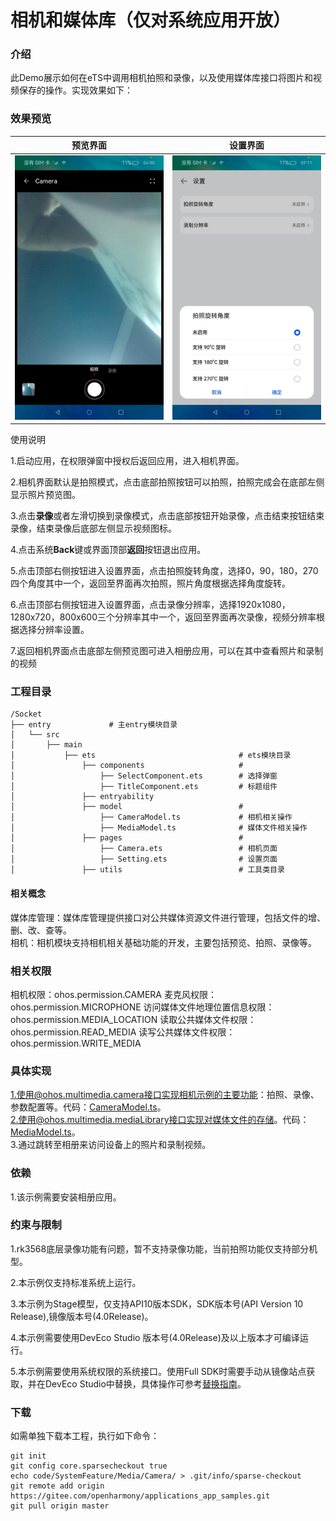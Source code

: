 # 相机和媒体库（仅对系统应用开放）

### 介绍

此Demo展示如何在eTS中调用相机拍照和录像，以及使用媒体库接口将图片和视频保存的操作。实现效果如下：

### 效果预览
| 预览界面 | 设置界面 |
|------------------------------------|----------------------------------|
| ![main](screenshots/devices/camera.png) | ![main](screenshots/devices/setting.png) |

使用说明

1.启动应用，在权限弹窗中授权后返回应用，进入相机界面。

2.相机界面默认是拍照模式，点击底部拍照按钮可以拍照，拍照完成会在底部左侧显示照片预览图。

3.点击**录像**或者左滑切换到录像模式，点击底部按钮开始录像，点击结束按钮结束录像，结束录像后底部左侧显示视频图标。

4.点击系统**Back**键或界面顶部**返回**按钮退出应用。

5.点击顶部右侧按钮进入设置界面，点击拍照旋转角度，选择0，90，180，270四个角度其中一个，返回至界面再次拍照，照片角度根据选择角度旋转。

6.点击顶部右侧按钮进入设置界面，点击录像分辨率，选择1920x1080，1280x720，800x600三个分辨率其中一个，返回至界面再次录像，视频分辨率根据选择分辨率设置。

7.返回相机界面点击底部左侧预览图可进入相册应用，可以在其中查看照片和录制的视频

### 工程目录

```
/Socket
├── entry             # 主entry模块目录
│   └── src
│       ├── main
│           ├── ets                                # ets模块目录
│               ├── components                     # 
│                   ├── SelectComponent.ets        # 选择弹窗
│                   ├── TitleComponent.ets         # 标题组件
│               ├── entryability                
│               ├── model                          #  
│                   ├── CameraModel.ts             # 相机相关操作
│                   ├── MediaModel.ts              # 媒体文件相关操作
│               ├── pages                          # 
│                   ├── Camera.ets                 # 相机页面
│                   ├── Setting.ets                # 设置页面
│               ├── utils                          # 工具类目录
```

#### 相关概念

媒体库管理：媒体库管理提供接口对公共媒体资源文件进行管理，包括文件的增、删、改、查等。  
相机：相机模块支持相机相关基础功能的开发，主要包括预览、拍照、录像等。

### 相关权限

相机权限：ohos.permission.CAMERA
麦克风权限：ohos.permission.MICROPHONE
访问媒体文件地理位置信息权限：ohos.permission.MEDIA_LOCATION
读取公共媒体文件权限：ohos.permission.READ_MEDIA
读写公共媒体文件权限：ohos.permission.WRITE_MEDIA

### 具体实现

1.使用@ohos.multimedia.camera接口实现相机示例的主要功能：拍照、录像、参数配置等。代码：[CameraModel.ts](entry%2Fsrc%2Fmain%2Fets%2Fmodel%2FCameraModel.ts)。  
2.使用@ohos.multimedia.mediaLibrary接口实现对媒体文件的存储。代码：[MediaModel.ts](entry%2Fsrc%2Fmain%2Fets%2Fmodel%2FMediaModel.ts)。  
3.通过跳转至相册来访问设备上的照片和录制视频。

### 依赖

1.该示例需要安装相册应用。

### 约束与限制

1.rk3568底层录像功能有问题，暂不支持录像功能，当前拍照功能仅支持部分机型。

2.本示例仅支持标准系统上运行。

3.本示例为Stage模型，仅支持API10版本SDK，SDK版本号(API Version 10 Release),镜像版本号(4.0Release)。

4.本示例需要使用DevEco Studio 版本号(4.0Release)及以上版本才可编译运行。

5.本示例需要使用系统权限的系统接口。使用Full SDK时需要手动从镜像站点获取，并在DevEco Studio中替换，具体操作可参考[替换指南](https://gitee.com/openharmony/docs/blob/master/zh-cn/application-dev/faqs/full-sdk-switch-guide.md)。


### 下载

如需单独下载本工程，执行如下命令：

```
git init
git config core.sparsecheckout true
echo code/SystemFeature/Media/Camera/ > .git/info/sparse-checkout
git remote add origin https://gitee.com/openharmony/applications_app_samples.git
git pull origin master
```